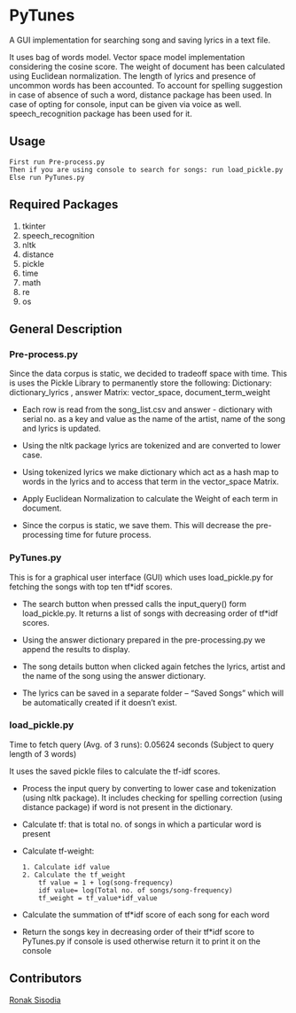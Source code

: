 
PyTunes
===========

A GUI implementation for searching song and saving lyrics in a text file.

It uses bag of words model.
Vector space model implementation considering the cosine score. 
The weight of document has been calculated using Euclidean normalization. 
The length of lyrics and presence of uncommon words has been accounted.
To account for spelling suggestion in case of absence of such a word, distance package has been used.
In case of opting for console, input can be given via voice as well. speech_recognition package has been used for it.

Usage
--------
    First run Pre-process.py
    Then if you are using console to search for songs: run load_pickle.py
    Else run PyTunes.py

Required Packages
------------------
1.	tkinter
2.	speech_recognition
3.	nltk
4.	distance
5.	pickle
6.	time
7.	math
8.	re
9.	os

General Description
-------------------

### Pre-process.py

Since the data corpus is static, we decided to tradeoff space with time. This is uses the Pickle Library to permanently store the following:
    Dictionary: 		dictionary_lyrics , answer
    Matrix:     		vector_space, document_term_weight
- Each row is read from the song_list.csv and answer - dictionary with serial no. as a key and value as the name of the artist, name of the song and lyrics is updated.
 
-	Using the nltk package lyrics are tokenized and are converted to lower case.

-	Using tokenized lyrics we make dictionary which act as a hash map to words in the lyrics and to access that term in the vector_space Matrix.

-	Apply Euclidean Normalization to calculate the Weight of each term in document.

-	Since the corpus is static, we save them. This will decrease the pre-processing time for future process.

### PyTunes.py
This is for a graphical user interface (GUI) which uses load_pickle.py for fetching the songs with top ten tf*idf scores. 
-	The search button when pressed calls the input_query() form load_pickle.py. It returns a list of songs with decreasing order of tf*idf scores.

-	Using the answer dictionary prepared in the pre-processing.py we append the results to display.

-	The song details button when clicked again fetches the lyrics, artist and the name of the song using the answer dictionary.

-	The lyrics can be saved in a separate folder – “Saved Songs” which will be automatically created if it doesn’t exist.



### load_pickle.py
Time to fetch query (Avg. of 3 runs): 0.05624 seconds (Subject to query length of 3 words)

It uses the saved pickle files to calculate the tf-idf scores.

-	Process the input query by converting to lower case and tokenization (using nltk package). It includes checking for spelling correction (using distance package) if word is not present in the dictionary.

-	Calculate tf: that is total no. of songs in which a particular word is present

-	Calculate tf-weight:

        1. Calculate idf value                 
        2. Calculate the tf_weight 
            tf value = 1 + log(song-frequency)
            idf value= log(Total no. of songs/song-frequency)
            tf_weight = tf_value*idf_value

-	Calculate the summation of tf*idf score of each song for each word
 
-	Return the songs key in decreasing order of their tf*idf score to PyTunes.py if console is used otherwise return it to print it on the console


Contributors
-------------
[Ronak Sisodia](https://github.com/ronak-07)
